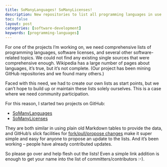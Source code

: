 ```yaml
---
title: SoManyLanguages! SoManyLicenses!
description: New repositories to list all programming languages in use
toc: false
layout: post
categories: [software-development]
keywords: [programming-languages]
---
```


For one of the projects I’m working on, we need comprehensive lists of programming languages, software licenses, and several other software-related topics. We could not find any existing single sources that were comprehensive enough. Wikipedia has a large number of pages about languages, it’s true, but it’s not complete. (Our project has been mining GitHub repositories and we found many others.)

Faced with this need, we had to create our own lists as start points, but we can’t hope to build up or maintain these lists solely ourselves. This is a case where we need community participation.

For this reason, I started two projects on GitHub:

* [SoManyLanguages](https://github.com/mhucka/SoManyLanguages)
* [SoManyLicenses](https://github.com/mhucka/SoManyLanguages)

They are both similar in using plain old Markdown tables to provide the data, and GitHub’s slick facilities for [fork/pull/propose changes](https://help.github.com/articles/editing-files-in-another-user-s-repository/) make it super simple and easy for anyone to propose an update to the lists. And it’s been working – people have already contributed updates.

So please go over and help flesh out the lists! Even a simple link addition is enough to get your name into the list of committers/contributors :-).
